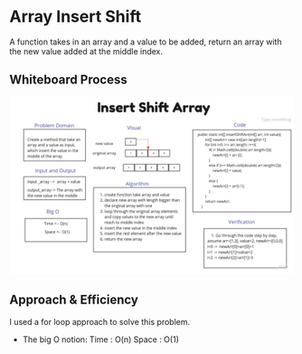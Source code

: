 # Array Insert Shift

A function takes in an array and a value to be added, return an array with the new value added at the middle index.

## Whiteboard Process

![array-insert-shift](/java/code_challenges/array-insert-shift/assets/array-insert-shift.jpg)

## Approach & Efficiency
I used a for loop approach to solve this problem.

- The big O notion: 
Time : O(n) 
Space : O(1)

